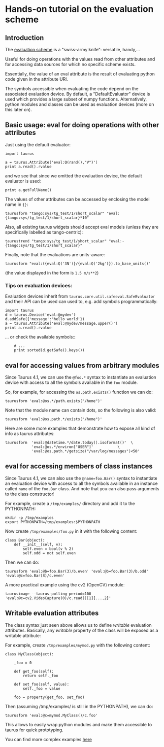 # Hands-on tutorial on the evaluation scheme

## Introduction

The [evaluation scheme](http://taurus-scada.org/devel/api/taurus/core/evaluation.html)
 is a "swiss-army knife": versatile, handy,...

Useful for doing operations with the values read from other attributes and for
accessing data sources for which no specific scheme exists.

Essentially, the value of an eval attribute is the result of evaluating python
code given in the attribute URI.

The symbols accessible when evaluating the code depend on the associated
evaluation device. By default, a "DefaultEvaluator" device is used which
provides a large subset of numpy functions.
Alternatively, python modules and classes can be used as evaluation devices
(more on this later on).


## Basic usage: eval for doing operations with other attributes

Just using the default evaluator:

```
import taurus

a = taurus.Attribute('eval:Q(rand(),"V")')
print a.read().rvalue
```

and we see that since we omitted the evaluation device, the default evaluator
is used:

```
print a.getFullName()
```

The values of other attributes can be accessed by enclosing the model name in
`{}`:

```
taurusform "tango:sys/tg_test/1/short_scalar" "eval:{tango:sys/tg_test/1/short_scalar}*10"
```

Also, all existing taurus widgets should accept eval models (unless they are
specifically labelled as tango-centric):

```
taurustrend "tango:sys/tg_test/1/short_scalar" "eval:-{tango:sys/tg_test/1/short_scalar}"
```

Finally, note that the evaluations are units-aware:

```
taurusform "eval:({eval:Q('3N')}/{eval:Q('2kg')}).to_base_units()"
```

(the value displayed in the form is `1.5 m/s**2`)

### Tips on evaluation devices:

Evaluation devices inherit from `taurus.core.util.safeeval.SafeEvaluator` and
their API can be used can used to, e.g. add symbols programmatically:

```
import taurus
d = taurus.Device('eval:@mydev')
d.addSafe({'message':'hello world'})
a = taurus.Attribute('eval:@mydev/message.upper()')
print a.read().rvalue
```

... or check the available symbols::

```
    # ...
    print sorted(d.getSafe().keys())
```

## eval for accessing values from arbitrary modules

Since Taurus 4.1, we can use the `@foo.*` syntax to instantiate an evaluation
device with access to all the symbols available in the `foo` module.

So, for example, for accessing the `os.path.exists()` function we can do:

```
taurusform 'eval:@os.*/path.exists("/home")'
```

Note that the module name can contain dots, so the following is also valid:

```
taurusform 'eval:@os.path.*/exists("/home")'
```

Here are some more examples that demonstrate how to expose all kind of info
as taurus attributes:

```
taurusform  'eval:@datetime.*/date.today().isoformat()'  \
            'eval:@os.*/environ["USER"]'           \
            'eval:@os.path.*/getsize("/var/log/messages")<50'
```

## eval for accessing members of class instances

Since Taurus 4.1, we can also use the `@name=foo.Bar()` syntax to instantiate an
evaluation device with access to all the symbols available in an instance
called `name` of the `foo.Bar` class. And note that you can also pass arguments
to the class constructor!


For example, create a `/tmp/examples/` directory  and add it to the PYTHONPATH:

```
mkdir -p /tmp/examples
export PYTHONPATH=/tmp/examples:$PYTHONPATH
```

Now create `/tmp/examples/foo.py` in it with the following content:

```
class Bar(object):
    def __init__(self, v):
        self.even = bool(v % 2)
        self.odd = not self.even
```

Then we can do:

```
taurusform 'eval:@b=foo.Bar(3)/b.even' 'eval:@b=foo.Bar(3)/b.odd' 'eval:@c=foo.Bar(8)/c.even'
```

A more practical example using the cv2 (OpenCV) module:

```
taurusimage --taurus-polling-period=100 'eval:@c=cv2.VideoCapture(0)/c.read()[1][...,2]'
```


## Writable evaluation attributes

The class syntax just seen above allows us to define *writable* evaluation
attributes. Basically, any *writable* property of the class will be exposed as
a writable attribute:

For example, create `/tmp/examples/mymod.py` with the following content:

```
class MyClass(object):

    _foo = 0

    def get_foo(self):
        return self._foo

    def set_foo(self, value):
        self._foo = value

    foo = property(get_foo, set_foo)
```

Then (assuming /tmp/examples/ is still in the PYTHONPATH), we can do:

```
taurusform 'eval:@c=mymod.MyClass()/c.foo'
```

This allows to easily wrap python modules and make them accessible to taurus
for quick prototyping.

You can find more complex examples [here](https://github.com/taurus-org/taurus/blob/develop/taurus/lib/taurus/core/evaluation/test/res/)

